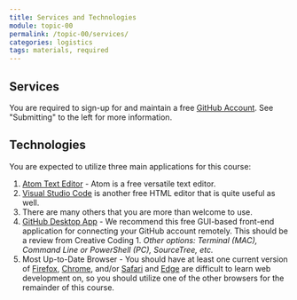 ```yaml
---
title: Services and Technologies
module: topic-00
permalink: /topic-00/services/
categories: logistics
tags: materials, required
---
```


<div class="divider-heading"></div>


## Services
You are required to sign-up for and maintain a free <a href="https://github.com/" target="_blank">GitHub Account</a>. See "Submitting" to the left for more information.


<div class="divider-pg"></div>


## Technologies
You are expected to utilize three main applications for this course:
1. <a href="https://atom.io/" target="_blank">Atom Text Editor</a> - Atom is a free versatile text editor.
2. <a href="https://code.visualstudio.com/download" target="_new">Visual Studio Code</a> is another free HTML editor that is quite useful as well.
3. There are many others that you are more than welcome to use.  
4. <a href="https://desktop.github.com/" target="_blank">GitHub Desktop App</a> - We recommend this free GUI-based front-end application for connecting your GitHub account remotely.  This should be a review from Creative Coding 1.  _Other options: Terminal (MAC), Command Line or PowerShell (PC), SourceTree, etc._
5. Most Up-to-Date Browser - You should have at least one current version of <a href="https://www.mozilla.org/en-US/" target="_new">Firefox</a>, <a href="https://www.google.com/chrome/" target="_new">Chrome</a>, and/or <a href="https://www.apple.com/safari/" target="_new">Safari</a> and <a href="https://www.microsoft.com/en-us/windows/microsoft-edge" target="_new">Edge</a> are difficult to learn web development on, so you should utilize one of the other browsers for the remainder of this course.

